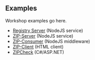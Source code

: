 ## Examples

Workshop examples go here.

 * [Registry Server](registry/) (NodeJS service)
 * [ZIP-Server](zip-server/) (NodeJS service)
 * [ZIP-Consumer](zip-consumer/) (NodeJS middleware)
 * [ZIP-Client](zip-client/) (HTML client)
 * [ZIPCheck](zipcheck/) (C#/ASP.NET)


